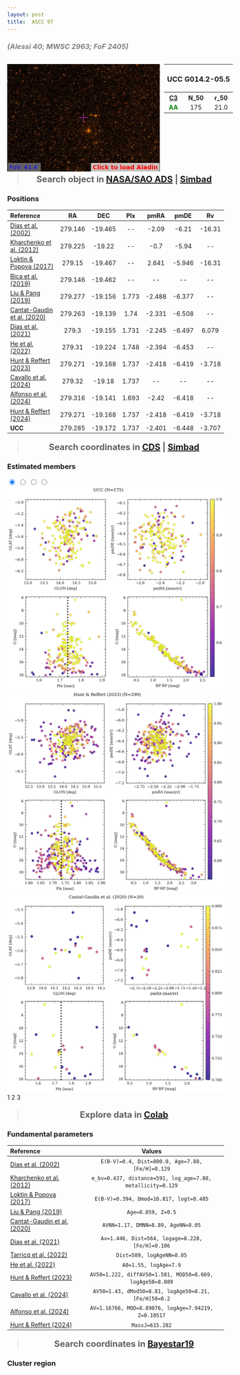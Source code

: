 ```yaml
---
layout: post
title:  ASCC 97
---
```

<h3><span style="color: #808080;"><i>(Alessi 40; MWSC 2963; FoF 2405)</i></span></h3><div style="display: flex; justify-content: space-between; width:720px;height:250px">
<div style="text-align: center;">

<!-- Static image + data attributes for FOV and target -->
<img id="aladin_img"
     data-umami-event="aladin_load"
     src="https://raw.githubusercontent.com/ucc23/Q1N/main/plots/aladin/ascc97.webp"
     alt="Click to load Aladin Lite" 
     style="width:355px;height:250px; cursor: pointer;"
     data-fov="0.7" 
     data-target="279.285 -19.172"/>
<!-- Div to contain Aladin Lite viewer -->
<div id="aladin-lite-div" style="width:355px;height:250px;display:none;"></div>
<!-- Aladin Lite script (will be loaded after the image is clicked) -->
<script src="{{ site.baseurl }}/scripts/aladin_load.js"></script>

</div>
<!-- Left block -->

<table style="width:355px;height:250px;">
  <!-- Row 1 (title) -->
  <tr>
    <td colspan="5"><h3>UCC G014.2-05.5</h3></td>
  </tr>
  <!-- Row 2 -->
  <tr>
    <th style="text-align: center;"><a href="https://ucc.ar/faq#what-is-the-c3-parameter" title="Combined class">C3</a></th>
    <th style="text-align: center;"><div title="Stars with membership probability >50%">N_50</div></th>
    <th style="text-align: center;"><div title="Radius that contains half the members [arcmin]">r_50</div></th>
  </tr>
  <!-- Row 3 -->
  <tr>
    <td style="text-align: center;"><span style="color: green; font-weight: bold;">A</span><span style="color: green; font-weight: bold;">A</span></td>
    <td style="text-align: center;">175</td>
    <td style="text-align: center;">21.0</td>
  </tr>
</table>
</div>

> <p style="text-align:center; font-weight: bold; font-size:20px">Search object in <a data-umami-event="nasa_search" href="https://ui.adsabs.harvard.edu/search/q=%20collection%3Aastronomy%20body%3A%22ASCC%2097%22&sort=date%20desc%2C%20bibcode%20desc&p_=0" target="_blank">NASA/SAO ADS</a> | <a data-umami-event="simbad_search" href="https://simbad.cds.unistra.fr/simbad/sim-id-refs?Ident=ascc97" target="_blank">Simbad</a></p>


### Positions

| Reference    | RA    | DEC   | Plx  | pmRA  | pmDE   |  Rv  |
| :---         | :---: | :---: | :---: | :---: | :---: | :---: |
|[Dias et al. (2002)](https://ui.adsabs.harvard.edu/abs/2002A%26A...389..871D) | 279.146 | -19.465 | -- | -2.09 | -6.21 | -16.31 |
|[Kharchenko et al. (2012)](https://ui.adsabs.harvard.edu/abs/2012A%26A...543A.156K) | 279.225 | -19.22 | -- | -0.7 | -5.94 | -- |
|[Loktin & Popova (2017)](https://ui.adsabs.harvard.edu/abs/2017AstBu..72..257L) | 279.15 | -19.467 | -- | 2.641 | -5.946 | -16.31 |
|[Bica et al. (2019)](https://ui.adsabs.harvard.edu/abs/2019AJ....157...12B) | 279.146 | -19.462 | -- | -- | -- | -- |
|[Liu & Pang (2019)](https://ui.adsabs.harvard.edu/abs/2019ApJS..245...32L) | 279.277 | -19.156 | 1.773 | -2.488 | -6.377 | -- |
|[Cantat-Gaudin et al. (2020)](https://ui.adsabs.harvard.edu/abs/2020A%26A...640A...1C) | 279.263 | -19.139 | 1.74 | -2.331 | -6.508 | -- |
|[Dias et al. (2021)](https://ui.adsabs.harvard.edu/abs/2021MNRAS.504..356D) | 279.3 | -19.155 | 1.731 | -2.245 | -6.497 | 6.079 |
|[He et al. (2022)](https://ui.adsabs.harvard.edu/abs/2022ApJS..262....7H) | 279.31 | -19.224 | 1.748 | -2.394 | -6.453 | -- |
|[Hunt & Reffert (2023)](https://ui.adsabs.harvard.edu/abs/2023A%26A...673A.114H) | 279.271 | -19.168 | 1.737 | -2.418 | -6.419 | -3.718 |
|[Cavallo et al. (2024)](https://ui.adsabs.harvard.edu/abs/2024AJ....167...12C) | 279.32 | -19.18 | 1.737 | -- | -- | -- |
|[Alfonso et al. (2024)](https://ui.adsabs.harvard.edu/abs/2024A%26A...689A..18A) | 279.316 | -19.141 | 1.693 | -2.42 | -6.418 | -- |
|[Hunt & Reffert (2024)](https://ui.adsabs.harvard.edu/abs/2024A%26A...686A..42H) | 279.271 | -19.168 | 1.737 | -2.418 | -6.419 | -3.718 |
| **UCC** |279.285 | -19.172 | 1.737 | -2.401 | -6.448 | -3.707 |

> <p style="text-align:center; font-weight: bold; font-size:20px">Search coordinates in <a data-umami-event="cds_coord_search" href="https://cdsportal.u-strasbg.fr/?target=279.285,-19.172" target="_blank">CDS</a> | <a data-umami-event="simbad_coord_search" href="https://simbad.cds.unistra.fr/mobile/object_list.html?coord=279.285%20-19.172&output=json&radius=5&userEntry=ascc97" target="_blank">Simbad</a></p>

### Estimated members

<div class="carousel">
<input type="radio" name="radio-btn" id="slide1" checked>
<input type="radio" name="radio-btn" id="slide1">
<input type="radio" name="radio-btn" id="slide2">
<input type="radio" name="radio-btn" id="slide3">
<div class="slides">
<div class="slide">
<a href="https://raw.githubusercontent.com/ucc23/Q1N/main/plots/UCC/ascc97.webp" target="_blank">
<img src="https://raw.githubusercontent.com/ucc23/Q1N/main/plots/UCC/ascc97.webp" alt="ASCC 97 UCC">
</a>
</div>
<div class="slide">
<a href="https://raw.githubusercontent.com/ucc23/Q1N/main/plots/HUNT23/ascc97.webp" target="_blank">
<img src="https://raw.githubusercontent.com/ucc23/Q1N/main/plots/HUNT23/ascc97.webp" alt="ASCC 97 HUNT23">
</a>
</div>
<div class="slide">
<a href="https://raw.githubusercontent.com/ucc23/Q1N/main/plots/CANTAT20/ascc97.webp" target="_blank">
<img src="https://raw.githubusercontent.com/ucc23/Q1N/main/plots/CANTAT20/ascc97.webp" alt="ASCC 97 CANTAT20">
</a>
</div>
</div>
<div class="indicators">
<label for="slide1">1</label>
<label for="slide2">2</label>
<label for="slide3">3</label>
</div>
</div>


> <p style="text-align:center; font-weight: bold; font-size:20px">Explore data in <a data-umami-event="colab" href="https://colab.research.google.com/github/ucc23/ucc/blob/main/assets/notebook.ipynb" target="_blank">Colab</a></p>


### Fundamental parameters

| Reference |  Values |
| :---      |  :---:  |
| [Dias et al. (2002)](https://ui.adsabs.harvard.edu/abs/2002A%26A...389..871D) | `E(B-V)=0.4, Dist=800.0, Age=7.88, [Fe/H]=0.129` |
| [Kharchenko et al. (2012)](https://ui.adsabs.harvard.edu/abs/2012A%26A...543A.156K) | `e_bv=0.437, distance=591, log_age=7.88, metallicity=0.129` |
| [Loktin & Popova (2017)](https://ui.adsabs.harvard.edu/abs/2017AstBu..72..257L) | `E(B-V)=0.394, Dmod=10.817, logt=8.485` |
| [Liu & Pang (2019)](https://ui.adsabs.harvard.edu/abs/2019ApJS..245...32L) | `Age=0.059, Z=0.5` |
| [Cantat-Gaudin et al. (2020)](https://ui.adsabs.harvard.edu/abs/2020A%26A...640A...1C) | `AVNN=1.17, DMNN=8.89, AgeNN=8.05` |
| [Dias et al. (2021)](https://ui.adsabs.harvard.edu/abs/2021MNRAS.504..356D) | `Av=1.446, Dist=564, logage=8.228, [Fe/H]=0.106` |
| [Tarricq et al. (2022)](https://ui.adsabs.harvard.edu/abs/2022A%26A...659A..59T) | `Dist=589, logAgeNN=8.05` |
| [He et al. (2022)](https://ui.adsabs.harvard.edu/abs/2022ApJS..262....7H) | `A0=1.55, logAge=7.9` |
| [Hunt & Reffert (2023)](https://ui.adsabs.harvard.edu/abs/2023A%26A...673A.114H) | `AV50=1.222, diffAV50=1.581, MOD50=8.669, logAge50=8.089` |
| [Cavallo et al. (2024)](https://ui.adsabs.harvard.edu/abs/2024AJ....167...12C) | `AV50=1.43, dMod50=8.81, logAge50=8.21, [Fe/H]50=0.2` |
| [Alfonso et al. (2024)](https://ui.adsabs.harvard.edu/abs/2024A%26A...689A..18A) | `AV=1.16766, MOD=8.89076, logAge=7.94219, Z=0.10517` |
| [Hunt & Reffert (2024)](https://ui.adsabs.harvard.edu/abs/2024A%26A...686A..42H) | `MassJ=615.282` |

> <p style="text-align:center; font-weight: bold; font-size:20px">Search coordinates in <a data-umami-event="bayestar" href="http://argonaut.skymaps.info/query?lon=14.256%20&lat=-5.576&coordsys=gal&mapname=bayestar2019" target="_blank">Bayestar19</a></p>


### Cluster region

<html lang="en">
  <body>
    <center>
    <div id="plot-params"
         data-oc-name="ascc97"
         data-ra-center="279.26"
         data-dec-center="-19.14"
         data-rad-deg="21.0"
         data-plx="1.737">
    </div>
    <div id="plot-container">
        <div id="plot"></div>
    </div>
    <script defer type="module" src="{{ site.baseurl }}/scripts/radec_scatter.js"></script>
    </center>
  </body>
</html>
<br>
